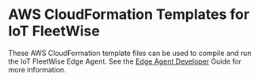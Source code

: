 # AWS CloudFormation Templates for IoT FleetWise

These AWS CloudFormation template files can be used to compile and run the IoT FleetWise Edge Agent.
See the [Edge Agent Developer](../../docs/dev-guide/edge-agent-dev-guide.md) Guide for more information.
